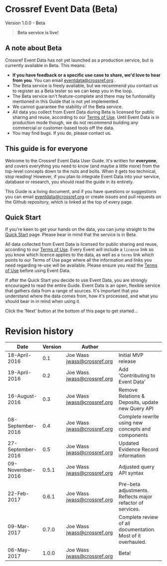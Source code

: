# Crossref Event Data (Beta)

Version 1.0.0 - Beta

> **Beta service is live!**

## A note about Beta

Crossref Event Data has not yet launched as a production service, but is currently available in Beta. This means:

- **If you have feedback or a specific use case to share, we'd love to hear from you**. You can email eventdata@crossref.org .
- The Beta service is freely available, but we recommend you contact us to register as a Beta tester so we can keep you in the loop.
- The Beta service isn't feature-complete and there may be funtionality mentioned in this Guide that is not yet implemented.
- We cannot guarantee the stability of the Beta service.
- All data you collect from Event Data during Beta is licensed for public sharing and reuse, according to our [Terms of Use](https://www.crossref.org/services/event-data/terms/). Until Event Data is in production mode though, we do not recommend building any  commercial or customer-based tools off the data.
- You may find bugs. If you do, please contact us. 

## This guide is for everyone

Welcome to the Crossref Event Data User Guide. It's written for **everyone**, and covers everything you need to know (and maybe a little more) from the top-level concepts down to the nuts and bolts. When it gets too technical, stop reading! However, if you plan to integrate Event Data into your service, database or research, you should read the guide in its entirety.

This Guide is a living document, and if you have questions or suggestions you can email eventdata@crossref.org or create issues and pull requests on the Github repository, which is linked at the top of every page.

## Quick Start

If you're keen to get your hands on the data, you can jump straight to the [Quick Start](/service/quick-start) page. Please bear in mind that the service is in Beta.

All data collected from Event Data is licensed for public sharing and reuse, according to our [Terms of Use](https://www.crossref.org/services/event-data/terms/). Every Event will include a `license` link so you know which licence applies to the data, as well as a `terms` link which points to our Terms of Use page where all the information and links you need regarding re-use will be available. Please ensure you read the [Terms of Use](https://www.crossref.org/services/event-data/terms/) before using Event Data. 

If after the Quick Start you decide to use Event Data, you are strongly encouraged to read the entire Guide. Event Data is an open, flexible service that gathers data from a range of sources. It's important that you understand where the data comes from, how it's processed, and what you should bear in in mind when using it. 

Click the 'Next' button at the bottom of this page to get started...

# Revision history

| Date              | Version | Author                      |                                                   |
|-------------------|---------| ----------------------------|---------------------------------------------------|
| 18-April-2016     | 0.1     | Joe Wass jwass@crossref.org | Initial MVP release                               |
| 19-April-2016     | 0.2     | Joe Wass jwass@crossref.org | Add 'Contributing to Event Data'                  |
| 16-August-2016    | 0.3     | Joe Wass jwass@crossref.org | Remove Relations & Deposits, update new Query API |
| 08-September-2016 | 0.4     | Joe Wass jwass@crossref.org | Complete rewrite using new concepts and components|
| 27-September-2016 | 0.5     | Joe Wass jwass@crossref.org | Updated Evidence Record information |
| 09-November-2016  | 0.5.1   | Joe Wass jwass@crossref.org | Adjusted query API syntax |
| 22-Feb-2017       | 0.6.1   | Joe Wass jwass@crossref.org | Pre-beta adjustments. Reflects major refactor of services. |
| 09-Mar-2017       | 0.7.0   | Joe Wass jwass@crossref.org | Complete review of all documentation. Most of it overhauled. |
| 06-May-2017       | 1.0.0   | Joe Wass jwass@crossref.org | Beta! |

